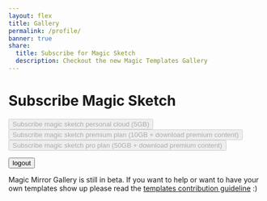 ```yaml
---
layout: flex
title: Gallery
permalink: /profile/
banner: true
share:
  title: Subscribe for Magic Sketch
  description: Checkout the new Magic Templates Gallery
---
```


# Subscribe Magic Sketch

<script>

	$( document ).ready(function() {

		function getParameterByName(name, url) {
		    if (!url) url = window.location.href;
		    name = name.replace(/[\[\]]/g, "\\$&");
		    var regex = new RegExp("[?&]" + name + "(=([^&#]*)|&|#|$)"),
		        results = regex.exec(url);
		    if (!results) return null;
		    if (!results[2]) return '';
		    return decodeURIComponent(results[2].replace(/\+/g, " "));
		}

		function logout(){
			var param = {
				email: Cookies.get('userEmail'),
			};

			// Perform Login
			$.ajax({
				url: '{{ site.apigateway[jekyll.environment].url }}/logout',
				data: param,
				headers: {
					'X-Access-Token': Cookies.get('t'),
					'X-Refresh-Token': Cookies.get('rt'),
				},
				method: 'DELETE',
				complete: function(json){
				},
				success: function(json){
					console.log(json);
					Cookies.remove('t');
					Cookies.remove('rt');
					Cookies.remove('userEmail');

					window.location = '/';
				},
				error: function(json){
					console.log(json);
				}
			});
		}

		function setupProfile(user){
			var basicHandler = StripeCheckout.configure({
			    key: '{{ site.stripe[jekyll.environment].key }}',
			    image: '/images/profile.png',
			    locale: 'auto',
			    token: function(token) {
			      // You can access the token ID with `token.id`.
			      // Get the token ID to your server-side code for use.

					// Perform subscribe
					$.ajax({
						url: '{{ site.apigateway[jekyll.environment].url }}/subscribe/MG01',
						data: token,
						method: 'POST',
						complete: function(json){
						},
						success: function(json){
							console.log(json);
						},
						error: function(json){
							console.log(json);
						}
					});
			    },
			    email: user.email

			  });

			var premiumHandler = StripeCheckout.configure({
			    key: '{{ site.stripe[jekyll.environment].key }}',
			    image: '/images/profile.png',
			    locale: 'auto',
			    token: function(token) {
			      // You can access the token ID with `token.id`.
			      // Get the token ID to your server-side code for use.

					// Perform subscribe
					$.ajax({
						url: '{{ site.apigateway[jekyll.environment].url }}/subscribe/MG02',
						data: token,
						method: 'POST',
						complete: function(json){
						},
						success: function(json){
							console.log(json);
						},
						error: function(json){
							console.log(json);
						}
					});
			    },
			    email: user.email

			  });

			var proHandler = StripeCheckout.configure({
			    key: '{{ site.stripe[jekyll.environment].key }}',
			    image: '/images/profile.png',
			    locale: 'auto',
			    token: function(token) {
			      // You can access the token ID with `token.id`.
			      // Get the token ID to your server-side code for use.

					// Perform subscribe
					$.ajax({
						url: '{{ site.apigateway[jekyll.environment].url }}/subscribe/MG03',
						data: token,
						method: 'POST',
						complete: function(json){
						},
						success: function(json){
							console.log(json);
						},
						error: function(json){
							console.log(json);
						}
					});
			    },
			    email: user.email

			  });

		  $('#customButton').removeAttr('disabled');
		  $('#customButton').on('click', function(e) {
		    // Open Checkout with further options:
		    basicHandler.open({
		      name: 'Basic plan',
		      description: '5GB cloud storage',
		      amount: 999,
		    });
		    e.preventDefault();
		  });

		  $('#customButton2').removeAttr('disabled');
		  $('#customButton2').on('click', function(e) {
		    // Open Checkout with further options:
		    premiumHandler.open({
		      name: 'Premium plan',
		      description: '10GB cloud storage + access to premium content',
		      amount: 2999,
		    });
		    e.preventDefault();
		  });

		  $('#customButton3').removeAttr('disabled');
		  $('#customButton3').on('click', function(e) {
		    // Open Checkout with further options:
		    proHandler.open({
		      name: 'Pro Plan',
		      description: '50GB cloud storage + access to premium content',
		      amount: 5999,
		    });
		    e.preventDefault();
		  });

		  $('#accountInfo').html('Logged in as: '+ user.email);
		}

		if(getParameterByName('inapp') != null){
			$('.flex-center.mb2').hide();
			$('.site-header').hide();
			$('.site-footer').hide();
		}

		$('#logoutButton').click(function(e){
			logout();

			$(this).attr('disabled', 'disabled');
		});

		$.ajax({
			url: '{{ site.apigateway[jekyll.environment].url }}/user',
			data: {
				email: Cookies.get('userEmail')
			},
			headers: {
				'X-Access-Token': Cookies.get('t'),
				'X-Refresh-Token': Cookies.get('rt'),
			},
			method: 'GET',
			complete: function(json){
			},
			success: function(json){
				console.log(json);

				if(json.email === undefined){
					window.location = '/login';
				}else{
					setupProfile(json);
				}
			},
			error: function(json){
				console.log(json);
			}
		});

	  });

</script>

<script src="https://checkout.stripe.com/checkout.js"></script>

<button id="customButton" disabled="disabled">Subscribe magic sketch personal cloud (5GB)</button>
<button id="customButton2" disabled="disabled">Subscribe magic sketch premium plan (10GB + download premium content)</button>
<button id="customButton3" disabled="disabled">Subscribe magic sketch pro plan (50GB + download premium content)</button>

<button id="logoutButton">logout</button>

<div id="accountInfo"></div>

<div class="center wrapper mt4" markdown="1">

Magic Mirror Gallery is still in beta. If you want to help or want to have your own templates show up please read the <a href="/template-guideline">templates contribution guideline</a> :)

</div>

